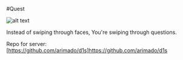 #Quest

![alt text](https://thumbs.gfycat.com/MemorableLightDarwinsfox-size_restricted.gif "Test")

Instead of swiping through faces, You're swiping through questions.

Repo for server: [https://github.com/arimado/d1s]https://github.com/arimado/d1s
